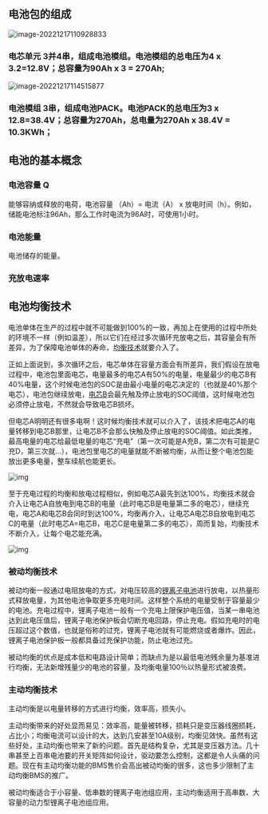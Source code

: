 ## 电池包的组成

![image-20221217110928833](https://blog-pic-1313935212.cos.ap-guangzhou.myqcloud.com/imgs/202212171109893.png)

### 电芯单元 3并4串，组成电池模组。电池模组的总电压为4 x 3.2=12.8V；总容量为90Ah x 3 = 270Ah;

![image-20221217114515877](https://blog-pic-1313935212.cos.ap-guangzhou.myqcloud.com/imgs/202212171145904.png)

### 电池模组 3串，组成电池PACK。电池PACK的总电压为3 x 12.8=38.4V；总容量为270Ah，总电量为270Ah x 38.4V = 10.3KWh；

## 电池的基本概念

### 电池容量 Q

能够容纳或释放的电荷，电池容量 （Ah）= 电流（A） x 放电时间（h）。例如，储能电池标注96Ah，那么工作时电流为96A时，可使用1小时。

### 电池能量

电池储存的能量。

### 充放电速率

## 电池均衡技术

电池单体在生产的过程中就不可能做到100%的一致，再加上在使用的过程中所处的环境不一样（例如温差），所以它们在经过多次循环充放电之后，其容量会有所差异，为了保障电池单体的寿命，[均衡技术](https://www.zhihu.com/search?q=均衡技术&search_source=Entity&hybrid_search_source=Entity&hybrid_search_extra={"sourceType"%3A"answer"%2C"sourceId"%3A1658890406})就要介入了。

正如上面说到，多次循环之后，电芯单体在容量方面会有所差异，我们假设在放电过程中，电池包里面电芯，电量最多的电芯A有50%的电量，电量最少的电芯B有40%电量，这个时候电池包的SOC是由最小电量的电芯决定的（也就是40%那个电芯），电池包继续放电，[电芯B](https://www.zhihu.com/search?q=电芯B&search_source=Entity&hybrid_search_source=Entity&hybrid_search_extra={"sourceType"%3A"answer"%2C"sourceId"%3A1658890406})会最先触及停止放电的SOC阈值，这时候电池包必须停止放电，不然就会导致电芯B损坏。

但电芯A明明还有很多电啊！这时候均衡技术就可以介入了，该技术把电芯A的电量转移到电芯B那里，让电芯B不会那么快触及停止放电的SOC阈值。如此类推，最高电量的电芯给最低电量的电芯“充电”（第一次可能是A充B，第二次有可能是C充D，第三次就…），电池包里电芯的电量就能不断被均衡，从而让整个电池包能放出更多电量，整车续航也能更长。

![img](https://picx.zhimg.com/80/v2-54bd56c4ed51c8dbab2557a8bb44ef59_720w.webp?source=1940ef5c)

至于充电过程的均衡和放电过程相似，例如电芯A最先到达100%，均衡技术就会介入让电芯A自放电到电芯B的电量（此时电芯B是电量第二多的电芯），继续充电，电芯A和电芯B会同时到达100%，均衡再介入，让电芯A电芯B自放电到电芯C的电量（此时电芯A=电芯B，电芯C是电量第二多的电芯），周而复始，均衡技术不断介入，让每个电芯能充满。

![img](https://picx.zhimg.com/80/v2-ea6e7abc90231bfe2cdd8c5a7a1334d7_720w.webp?source=1940ef5c)

### 被动均衡技术

被动均衡一般通过电阻放电的方式，对电压较高的[锂离子电池](http://www.juda.cn/keywords/lilizi/)进行放电，以热量形式释放电量，为其他电池争取更多充电时间。这样整个系统的电量受制于容量最少的电池。充电过程中，锂离子电池一般有一个充电上限保护电压值，当某一串电池达到此电压值后，锂离子电池保护板会切断充电回路，停止充电。假如充电时的电压超过这个数值，也就是俗称的过充，锂离子电池就有可能燃烧或者爆炸。因此，锂离子电池保护板一般都具备过充保护功能，防止电池过充。

被动均衡的优点是成本低和电路设计简单；而缺点为是以最低电池残余量为基准进行均衡，无法新增残量少的电池的容量，及均衡电量100％以热量形式被浪费。

### 主动均衡技术

主动均衡是以电量转移的方式进行均衡，效率高，损失小。

主动均衡带来的好处显而易见：效率高，能量被转移，损耗只是变压器线圈损耗，占比小；均衡电流可以设计的大，达到几安甚至10A级别，均衡见效快。虽然有这些好处，主动均衡也带来了新的问题。首先是结构复杂，尤其是变压器方法。几十串甚至上百串电池要的开关矩阵如何设计，驱动要怎么控制，这都是令人头痛的问题。现在有主动均衡功能的BMS售价会高出被动均衡的很多，这也多少限制了主动均衡BMS的推广。

被动均衡适合于小容量、低串数的锂离子电池组应用，主动均衡适用于高串数、大容量的动力型锂离子电池组应用。

